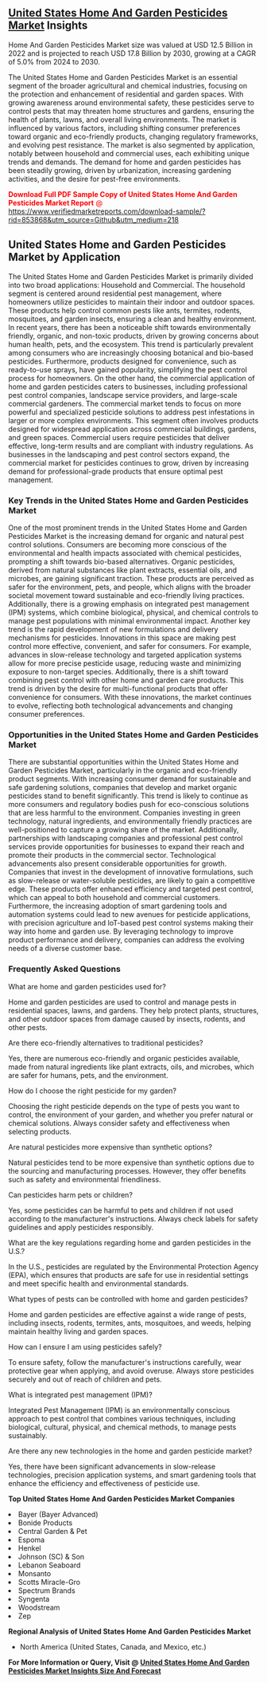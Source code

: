 <h2><a href="https://www.verifiedmarketreports.com/download-sample/?rid=853868&amp;utm_source=Github&amp;utm_medium=218" target="_blank">United States Home And Garden Pesticides Market</a> Insights</h2><p>Home And Garden Pesticides Market size was valued at USD 12.5 Billion in 2022 and is projected to reach USD 17.8 Billion by 2030, growing at a CAGR of 5.0% from 2024 to 2030.</p><p><p>The United States Home and Garden Pesticides Market is an essential segment of the broader agricultural and chemical industries, focusing on the protection and enhancement of residential and garden spaces. With growing awareness around environmental safety, these pesticides serve to control pests that may threaten home structures and gardens, ensuring the health of plants, lawns, and overall living environments. The market is influenced by various factors, including shifting consumer preferences toward organic and eco-friendly products, changing regulatory frameworks, and evolving pest resistance. The market is also segmented by application, notably between household and commercial uses, each exhibiting unique trends and demands. The demand for home and garden pesticides has been steadily growing, driven by urbanization, increasing gardening activities, and the desire for pest-free environments. <p><span class=""><span style="color: #ff0000;"><strong>Download Full PDF Sample Copy of United States Home And Garden Pesticides Market Report</strong> @ </span><a href="https://www.verifiedmarketreports.com/download-sample/?rid=853868&amp;utm_source=Github&amp;utm_medium=218" target="_blank">https://www.verifiedmarketreports.com/download-sample/?rid=853868&amp;utm_source=Github&amp;utm_medium=218</a></span></p> </p> <h2>United States Home and Garden Pesticides Market by Application</h2> <p>The United States Home and Garden Pesticides Market is primarily divided into two broad applications: Household and Commercial. The household segment is centered around residential pest management, where homeowners utilize pesticides to maintain their indoor and outdoor spaces. These products help control common pests like ants, termites, rodents, mosquitoes, and garden insects, ensuring a clean and healthy environment. In recent years, there has been a noticeable shift towards environmentally friendly, organic, and non-toxic products, driven by growing concerns about human health, pets, and the ecosystem. This trend is particularly prevalent among consumers who are increasingly choosing botanical and bio-based pesticides. Furthermore, products designed for convenience, such as ready-to-use sprays, have gained popularity, simplifying the pest control process for homeowners. On the other hand, the commercial application of home and garden pesticides caters to businesses, including professional pest control companies, landscape service providers, and large-scale commercial gardeners. The commercial market tends to focus on more powerful and specialized pesticide solutions to address pest infestations in larger or more complex environments. This segment often involves products designed for widespread application across commercial buildings, gardens, and green spaces. Commercial users require pesticides that deliver effective, long-term results and are compliant with industry regulations. As businesses in the landscaping and pest control sectors expand, the commercial market for pesticides continues to grow, driven by increasing demand for professional-grade products that ensure optimal pest management. <h3>Key Trends in the United States Home and Garden Pesticides Market</h3> <p>One of the most prominent trends in the United States Home and Garden Pesticides Market is the increasing demand for organic and natural pest control solutions. Consumers are becoming more conscious of the environmental and health impacts associated with chemical pesticides, prompting a shift towards bio-based alternatives. Organic pesticides, derived from natural substances like plant extracts, essential oils, and microbes, are gaining significant traction. These products are perceived as safer for the environment, pets, and people, which aligns with the broader societal movement toward sustainable and eco-friendly living practices. Additionally, there is a growing emphasis on integrated pest management (IPM) systems, which combine biological, physical, and chemical controls to manage pest populations with minimal environmental impact. Another key trend is the rapid development of new formulations and delivery mechanisms for pesticides. Innovations in this space are making pest control more effective, convenient, and safer for consumers. For example, advances in slow-release technology and targeted application systems allow for more precise pesticide usage, reducing waste and minimizing exposure to non-target species. Additionally, there is a shift toward combining pest control with other home and garden care products. This trend is driven by the desire for multi-functional products that offer convenience for consumers. With these innovations, the market continues to evolve, reflecting both technological advancements and changing consumer preferences. <h3>Opportunities in the United States Home and Garden Pesticides Market</h3> <p>There are substantial opportunities within the United States Home and Garden Pesticides Market, particularly in the organic and eco-friendly product segments. With increasing consumer demand for sustainable and safe gardening solutions, companies that develop and market organic pesticides stand to benefit significantly. This trend is likely to continue as more consumers and regulatory bodies push for eco-conscious solutions that are less harmful to the environment. Companies investing in green technology, natural ingredients, and environmentally friendly practices are well-positioned to capture a growing share of the market. Additionally, partnerships with landscaping companies and professional pest control services provide opportunities for businesses to expand their reach and promote their products in the commercial sector. Technological advancements also present considerable opportunities for growth. Companies that invest in the development of innovative formulations, such as slow-release or water-soluble pesticides, are likely to gain a competitive edge. These products offer enhanced efficiency and targeted pest control, which can appeal to both household and commercial customers. Furthermore, the increasing adoption of smart gardening tools and automation systems could lead to new avenues for pesticide applications, with precision agriculture and IoT-based pest control systems making their way into home and garden use. By leveraging technology to improve product performance and delivery, companies can address the evolving needs of a diverse customer base. <h3>Frequently Asked Questions</h3> <p>What are home and garden pesticides used for?</p> <p>Home and garden pesticides are used to control and manage pests in residential spaces, lawns, and gardens. They help protect plants, structures, and other outdoor spaces from damage caused by insects, rodents, and other pests.</p> <p>Are there eco-friendly alternatives to traditional pesticides?</p> <p>Yes, there are numerous eco-friendly and organic pesticides available, made from natural ingredients like plant extracts, oils, and microbes, which are safer for humans, pets, and the environment.</p> <p>How do I choose the right pesticide for my garden?</p> <p>Choosing the right pesticide depends on the type of pests you want to control, the environment of your garden, and whether you prefer natural or chemical solutions. Always consider safety and effectiveness when selecting products.</p> <p>Are natural pesticides more expensive than synthetic options?</p> <p>Natural pesticides tend to be more expensive than synthetic options due to the sourcing and manufacturing processes. However, they offer benefits such as safety and environmental friendliness.</p> <p>Can pesticides harm pets or children?</p> <p>Yes, some pesticides can be harmful to pets and children if not used according to the manufacturer's instructions. Always check labels for safety guidelines and apply pesticides responsibly.</p> <p>What are the key regulations regarding home and garden pesticides in the U.S.?</p> <p>In the U.S., pesticides are regulated by the Environmental Protection Agency (EPA), which ensures that products are safe for use in residential settings and meet specific health and environmental standards.</p> <p>What types of pests can be controlled with home and garden pesticides?</p> <p>Home and garden pesticides are effective against a wide range of pests, including insects, rodents, termites, ants, mosquitoes, and weeds, helping maintain healthy living and garden spaces.</p> <p>How can I ensure I am using pesticides safely?</p> <p>To ensure safety, follow the manufacturer's instructions carefully, wear protective gear when applying, and avoid overuse. Always store pesticides securely and out of reach of children and pets.</p> <p>What is integrated pest management (IPM)?</p> <p>Integrated Pest Management (IPM) is an environmentally conscious approach to pest control that combines various techniques, including biological, cultural, physical, and chemical methods, to manage pests sustainably.</p> <p>Are there any new technologies in the home and garden pesticide market?</p> <p>Yes, there have been significant advancements in slow-release technologies, precision application systems, and smart gardening tools that enhance the efficiency and effectiveness of pesticide use.</p> </p><p><strong>Top United States Home And Garden Pesticides Market Companies</strong></p><div data-test-id=""><p><li>Bayer (Bayer Advanced)</li><li> Bonide Products</li><li> Central Garden & Pet</li><li> Espoma</li><li> Henkel</li><li> Johnson (SC) & Son</li><li> Lebanon Seaboard</li><li> Monsanto</li><li> Scotts Miracle-Gro</li><li> Spectrum Brands</li><li> Syngenta</li><li> Woodstream</li><li> Zep</li></p><div><strong>Regional Analysis of&nbsp;United States Home And Garden Pesticides Market</strong></div><ul><li dir="ltr"><p dir="ltr">North America&nbsp;(United States, Canada, and Mexico, etc.)</p></li></ul><p><strong>For More Information or Query, Visit @&nbsp;</strong><strong><a href="https://www.verifiedmarketreports.com/product/home-and-garden-pesticides-market/?utm_source=Github&amp;utm_medium=218" target="_blank">United States Home And Garden Pesticides Market Insights Size And Forecast</a></strong></p></div>
